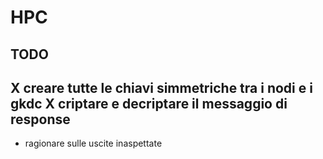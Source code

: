 # HPC



TODO
------------------------------

X creare tutte le chiavi simmetriche tra i nodi e i gkdc
X criptare e decriptare il messaggio di response
-------
- ragionare sulle uscite inaspettate



